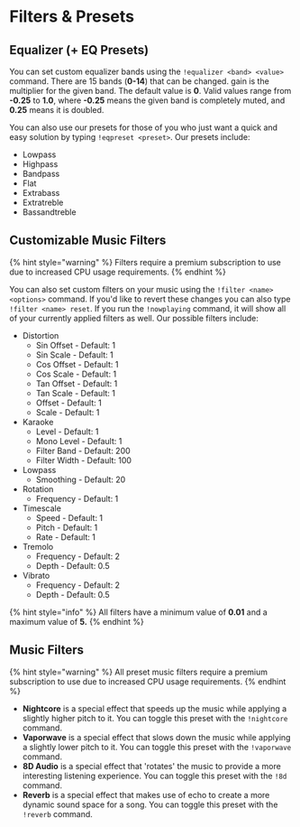 # Filters & Presets

## Equalizer (+ EQ Presets)

You can set custom equalizer bands using the `!equalizer <band> <value>` command. There are 15 bands (**0-14**) that can be changed. gain is the multiplier for the given band. The default value is **0**. Valid values range from **-0.25** to **1.0**, where **-0.25** means the given band is completely muted, and **0.25** means it is doubled.

You can also use our presets for those of you who just want a quick and easy solution by typing `!eqpreset <preset>`. Our presets include:

* Lowpass
* Highpass
* Bandpass
* Flat
* Extrabass
* Extratreble
* Bassandtreble

## Customizable Music Filters

{% hint style="warning" %}
Filters require a premium subscription to use due to increased CPU usage requirements.
{% endhint %}

You can also set custom filters on your music using the `!filter <name> <options>` command. If you'd like to revert these changes you can also type `!filter <name> reset`. If you run the `!nowplaying` command, it will show all of your currently applied filters as well. Our possible filters include:

* Distortion
  * Sin Offset - Default: 1
  * Sin Scale - Default: 1
  * Cos Offset - Default: 1
  * Cos Scale - Default: 1
  * Tan Offset - Default: 1
  * Tan Scale - Default: 1
  * Offset - Default: 1
  * Scale - Default: 1
* Karaoke
  * Level - Default: 1
  * Mono Level - Default: 1
  * Filter Band - Default: 200
  * Filter Width - Default: 100
* Lowpass
  * Smoothing - Default: 20
* Rotation
  * Frequency - Default: 1
* Timescale
  * Speed - Default: 1
  * Pitch - Default: 1
  * Rate - Default: 1
* Tremolo
  * Frequency - Default: 2
  * Depth - Default: 0.5
* Vibrato
  * Frequency - Default: 2
  * Depth - Default: 0.5

{% hint style="info" %}
All filters have a minimum value of **0.01** and a maximum value of **5.**
{% endhint %}

## Music Filters

{% hint style="warning" %}
All preset music filters require a premium subscription to use due to increased CPU usage requirements.
{% endhint %}

* **Nightcore** is a special effect that speeds up the music while applying a slightly higher pitch to it. You can toggle this preset with the `!nightcore` command.
* **Vaporwave** is a special effect that slows down the music while applying a slightly lower pitch to it. You can toggle this preset with the `!vaporwave` command.
* **8D Audio** is a special effect that 'rotates' the music to provide a more interesting listening experience. You can toggle this preset with the `!8d` command.
* **Reverb** is a special effect that makes use of echo to create a more dynamic sound space for a song. You can toggle this preset with the `!reverb` command.
